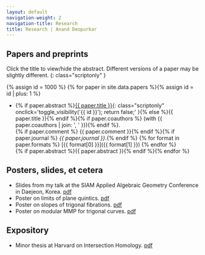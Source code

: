 ```yaml
---
layout: default
navigation-weight: 2
navigation-title: Research
title: Research | Anand Deopurkar
---
```


<script type="text/javascript">
<!--
function toggle_visibility(id) {
	var e = document.getElementById(id);
	if(e.style.display == 'block')
		e.style.display = 'none';
	else
		e.style.display = 'block';
	}
//-->
</script>

<noscript>
<style type="text/css">
<!-- 

.summary{
	display: block;
}
	
.scriptonly{
  display: none;
}
-->
</style>
</noscript>
	

## Papers and preprints

Click the title to view/hide the abstract. Different versions of a paper may be slightly different.
{: class="scriptonly" }

{% assign id = 1000 %}
{% for paper in site.data.papers %}{% assign id = id | plus: 1 %}
* {% if paper.abstract %}[{{ paper.title }}](#){: class="scriptonly" onclick='toggle_visibility(\'{{ id }}\'); return false;' }{% else %}{{ paper.title }}{% endif %}{% if paper.coauthors %} (with {{ paper.coauthors | join: ', ' }}){% endif %}.  
{% if paper.comment %} {{ paper.comment }}{% endif %}{% if paper.journal %} *{{ paper.journal }}*.{% endif %} {% for format in paper.formats %} [{{ format[0] }}]({{ format[1] }}) {% endfor %}  
{% if paper.abstract %}<span id="{{ id }}" class="summary">{{ paper.abstract }}</span>{% endif %}{% endfor %}

## Posters, slides, et cetera

* Slides from my talk at the SIAM Applied Algebraic Geometry Conference in Daejeon, Korea. [pdf](papers/siam_talk.pdf)
* Poster on limits of plane quintics. [pdf](papers/quintics_poster.pdf)
* Poster on slopes of trigonal fibrations. [pdf](papers/slopes_poster.pdf)
* Poster on modular MMP for trigonal curves. [pdf](papers/trig_poster.pdf)

## Expository

* Minor thesis at Harvard on Intersection Homology. [pdf](papers/anandrd_minor_thesis.pdf)
